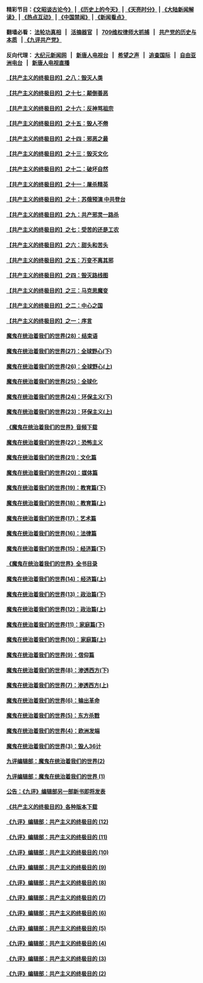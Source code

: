 #### 精彩节目：[《文昭谈古论今》](http://134.209.198.168/wenzhao) | [《历史上的今天》](http://134.209.198.168/today-in-history) | [《天亮时分》](http://134.209.198.168/tianliang) | [《大陆新闻解读》](http://134.209.198.168/ntdtv-comedy) | [《热点互动》](http://134.209.198.168/ntdtv-rdhd)  | [《中国禁闻》](http://134.209.198.168/ntdtv-news) | [《新闻看点》](http://134.209.198.168/news-insight) 

  #### 翻墙必看： [法轮功真相](http://134.209.198.168:10000/videos/truth.html) &nbsp;&nbsp;|&nbsp;&nbsp; [活摘器官](http://134.209.198.168:10000/videos/res/Organs/) &nbsp;&nbsp;|&nbsp;&nbsp; [709维权律师大抓捕](http://134.209.198.168:10000/videos/709/) &nbsp;&nbsp;|&nbsp;&nbsp; [共产党的历史与本质](http://134.209.198.168:10000/videos/ccp.html) &nbsp;&nbsp;| [《九评共产党》](http://134.209.198.168:10000/videos/jiuping/) 

#### 反向代理： [大纪元新闻网](http://134.209.198.168:10080/) &nbsp;&nbsp;|&nbsp;&nbsp; [新唐人电视台](http://134.209.198.168:8000/) &nbsp;&nbsp;|&nbsp;&nbsp; [希望之声](http://134.209.198.168:8200/) &nbsp;&nbsp;|&nbsp;&nbsp; [追查国际](http://134.209.198.168:10010/) &nbsp;&nbsp;|&nbsp;&nbsp; [自由亚洲电台](http://134.209.198.168:9800/) &nbsp;&nbsp;|&nbsp;&nbsp; [新唐人电视直播](http://134.209.198.168/) 

#### [【共产主义的终极目的】之八：毁灭人类](../pages/nsc422/n11108503.md?t=04201239) 

#### [【共产主义的终极目的】之十七：颠倒善恶](../pages/nsc422/n11179782.md?t=04201239) 

#### [【共产主义的终极目的】之十六：反神骂祖宗](../pages/nsc422/n11166798.md?t=04201239) 

#### [【共产主义的终极目的】之十五：毁人不倦](../pages/nsc422/n11166792.md?t=04201239) 

#### [【共产主义的终极目的】之十四：邪恶之最](../pages/nsc422/n11150249.md?t=04201239) 

#### [【共产主义的终极目的】之十三：毁灭文化](../pages/nsc422/n11135227.md?t=04201239) 

#### [【共产主义的终极目的】之十二：破坏自然](../pages/nsc422/n11135214.md?t=04201239) 

#### [【共产主义的终极目的】之十一：屠杀精英](../pages/nsc422/n11118442.md?t=04201239) 

#### [【共产主义的终极目的】之十：苏俄预演 中共登台](../pages/nsc422/n11118424.md?t=04201239) 

#### [【共产主义的终极目的】之九：共产邪灵一路杀](../pages/nsc422/n11114139.md?t=04201239) 

#### [【共产主义的终极目的】之七：受苦的还是工农](../pages/nsc422/n11101809.md?t=04201239) 

#### [【共产主义的终极目的】之六：甜头和苦头](../pages/nsc422/n11096971.md?t=04201239) 

#### [【共产主义的终极目的】之五：万变不离其邪](../pages/nsc422/n11091285.md?t=04201239) 

#### [【共产主义的终极目的】之四：毁灭路线图](../pages/nsc422/n11086284.md?t=04201239) 

#### [【共产主义的终极目的】之三：马克思魔变](../pages/nsc422/n11061941.md?t=04201239) 

#### [【共产主义的终极目的】之二：中心之国](../pages/nsc422/n11047728.md?t=04201239) 

#### [【共产主义的终极目的】之一：序言](../pages/nsc422/n11086077.md?t=04201239) 

#### [魔鬼在统治着我们的世界(28)：结束语](../pages/nsc422/n10936246.md?t=04201239) 

#### [魔鬼在统治着我们的世界(27)：全球野心(下)](../pages/nsc422/n10928319.md?t=04201239) 

#### [魔鬼在统治着我们的世界(26)：全球野心(上)](../pages/nsc422/n10900318.md?t=04201239) 

#### [魔鬼在统治着我们的世界(25)：全球化](../pages/nsc422/n10788205.md?t=04201239) 

#### [魔鬼在统治着我们的世界(24)：环保主义(下)](../pages/nsc422/n10695307.md?t=04201239) 

#### [魔鬼在统治着我们的世界(23)：环保主义(上)](../pages/nsc422/n10688613.md?t=04201239) 

#### [《魔鬼在统治着我们的世界》音频下载](../pages/nsc422/n10635553.md?t=04201239) 

#### [魔鬼在统治着我们的世界(22)：恐怖主义](../pages/nsc422/n10614727.md?t=04201239) 

#### [魔鬼在统治着我们的世界(21)：文化篇](../pages/nsc422/n10597706.md?t=04201239) 

#### [魔鬼在统治着我们的世界(20)：媒体篇](../pages/nsc422/n10586579.md?t=04201239) 

#### [魔鬼在统治着我们的世界(19)：教育篇(下)](../pages/nsc422/n10564808.md?t=04201239) 

#### [魔鬼在统治着我们的世界(18)：教育篇(上)](../pages/nsc422/n10526970.md?t=04201239) 

#### [魔鬼在统治着我们的世界(17)：艺术篇](../pages/nsc422/n10499093.md?t=04201239) 

#### [魔鬼在统治着我们的世界(16)：法律篇](../pages/nsc422/n10485969.md?t=04201239) 

#### [魔鬼在统治着我们的世界(15)：经济篇(下)](../pages/nsc422/n10469975.md?t=04201239) 

#### [《魔鬼在统治着我们的世界》全书目录](../pages/nsc422/n10464261.md?t=04201239) 

#### [魔鬼在统治着我们的世界(14)：经济篇(上)](../pages/nsc422/n10457370.md?t=04201239) 

#### [魔鬼在统治着我们的世界(13)：政治篇(下)](../pages/nsc422/n10448270.md?t=04201239) 

#### [魔鬼在统治着我们的世界(12)：政治篇(上)](../pages/nsc422/n10444576.md?t=04201239) 

#### [魔鬼在统治着我们的世界(11)：家庭篇(下)](../pages/nsc422/n10440961.md?t=04201239) 

#### [魔鬼在统治着我们的世界(10)：家庭篇(上)](../pages/nsc422/n10435448.md?t=04201239) 

#### [魔鬼在统治着我们的世界(9)：信仰篇](../pages/nsc422/n10432159.md?t=04201239) 

#### [魔鬼在统治着我们的世界(8)：渗透西方(下)](../pages/nsc422/n10429603.md?t=04201239) 

#### [魔鬼在统治着我们的世界(7)：渗透西方(上)](../pages/nsc422/n10426013.md?t=04201239) 

#### [魔鬼在统治着我们的世界(6)：输出革命](../pages/nsc422/n10421536.md?t=04201239) 

#### [魔鬼在统治着我们的世界(5)：东方杀戮](../pages/nsc422/n10417707.md?t=04201239) 

#### [魔鬼在统治着我们的世界(4)：欧洲发端](../pages/nsc422/n10414890.md?t=04201239) 

#### [魔鬼在统治着我们的世界(3)：毁人36计](../pages/nsc422/n10411583.md?t=04201239) 

#### [九评编辑部：魔鬼在统治着我们的世界(2)](../pages/nsc422/n10410036.md?t=04201239) 

#### [九评编辑部：魔鬼在统治着我们的世界 (1)](../pages/nsc422/n10406825.md?t=04201239) 

#### [公告：《九评》编辑部另一部新书即将发表](../pages/nsc422/n10405104.md?t=04201239) 

#### [《共产主义的终极目的》各种版本下载](../pages/nsc422/n10022138.md?t=04201239) 

#### [《九评》编辑部：共产主义的终极目的 (12)](../pages/nsc422/n9933272.md?t=04201239) 

#### [《九评》编辑部：共产主义的终极目的 (11)](../pages/nsc422/n9924973.md?t=04201239) 

#### [《九评》编辑部：共产主义的终极目的 (10)](../pages/nsc422/n9920883.md?t=04201239) 

#### [《九评》编辑部：共产主义的终极目的 (9)](../pages/nsc422/n9916363.md?t=04201239) 

#### [《九评》编辑部：共产主义的终极目的 (8)](../pages/nsc422/n9912488.md?t=04201239) 

#### [《九评》编辑部：共产主义的终极目的 (7)](../pages/nsc422/n9901176.md?t=04201239) 

#### [《九评》编辑部：共产主义的终极目的 (6)](../pages/nsc422/n9899359.md?t=04201239) 

#### [《九评》编辑部：共产主义的终极目的 (5)](../pages/nsc422/n9893174.md?t=04201239) 

#### [《九评》编辑部：共产主义的终极目的 (4)](../pages/nsc422/n9891246.md?t=04201239) 

#### [《九评》编辑部：共产主义的终极目的 (3)](../pages/nsc422/n9879879.md?t=04201239) 

#### [《九评》编辑部：共产主义的终极目的 (2)](../pages/nsc422/n9876205.md?t=04201239) 

